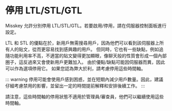 # 停用 LTL/STL/GTL
Misskey 允許分別停用 LTL/STL/GTL。若要啟用/停用，請在伺服器控制面板進行設定。

LTL 和 STL 的優點在於，新用戶無需搜尋用戶，因為他們可以看到該伺服器上所有人的貼文，從而更容易找到感興趣的用戶。
但同時，它也有一些缺點，例如追隨功能利用率不高，不適當的貼文變得更加顯眼，像聊天般的性質會形成一個內部圈子，這反過來又會使新用戶更難加入。
由於優點/缺點可能因伺服器而異，因此可以作為選項停用它。
如果您認為弊大於利，請考慮停用這些時間軸。

::: warning
停用可能會使用戶感到困惑，並在短期內減少用戶數量。因此，建議仔細考慮禁用的影響，並留出一定的時間提前解釋和安排後續工作。
:::

請注意，這些時間軸的停用狀態不適用於管理員/審查員，他們可以繼續使用這些時間軸。

